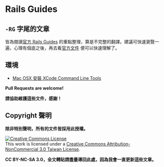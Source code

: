 # Rails Guides

## `-RG` 字尾的文章

皆為閱讀[官方 Rails Guides][edge] 的重點整理，算是不完整的翻譯。建議可快速瀏覽一遍，心理有個底之後，再去看[官方文件][edge] 便可以快速理解了。

## 環境

* [Mac OSX 安裝 XCode Command Line Tools](/env/osx-install-xcode.md)

__Pull Requests are welcome!__

__請協助維護這些文件，感謝！__

## Copyright 聲明

__除非特別聲明，所有的文件皆採用此授權。__

<a rel="license" href="http://creativecommons.org/licenses/by-nc-sa/3.0/tw/deed.zh_TW"><img alt="Creative Commons License" style="border-width:0" src="http://i.creativecommons.org/l/by-nc-sa/3.0/tw/88x31.png" /></a><br />This work is licensed under a <a rel="license" href="http://creativecommons.org/licenses/by-nc-sa/3.0/tw/deed.zh_TW">Creative Commons Attribution-NonCommercial 3.0 Taiwan License</a>.

__CC BY-NC-SA 3.0，全文轉貼請盡量導回此處，因為我會一直更新這些文章。__

[edge]: http://edgeguides.rubyonrails.org